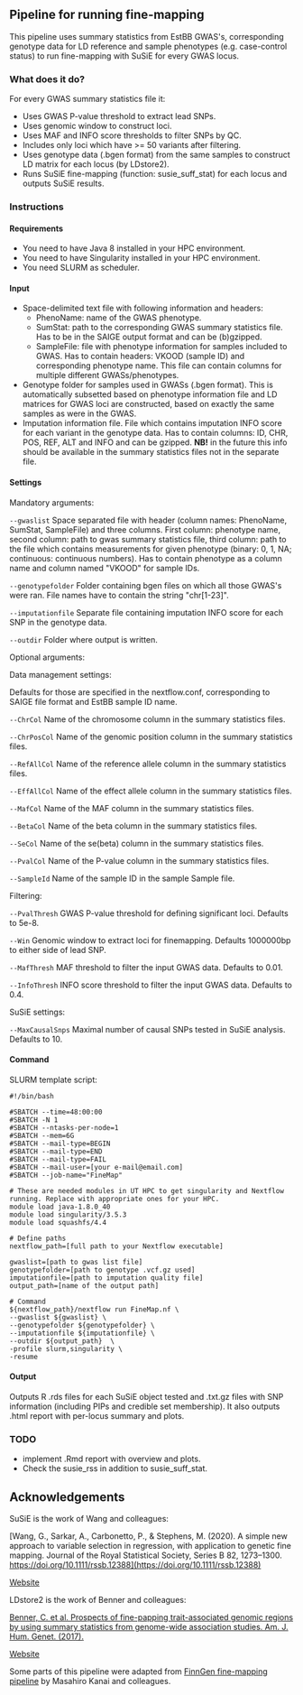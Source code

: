 ## Pipeline for running fine-mapping

This pipeline uses summary statistics from EstBB GWAS's, corresponding genotype data for LD reference and sample phenotypes (e.g. case-control status) to run fine-mapping with SuSiE for every GWAS locus.

### What does it do?

For every GWAS summary statistics file it:

- Uses GWAS P-value threshold to extract lead SNPs.
- Uses genomic window to construct loci.
- Uses MAF and INFO score thresholds to filter SNPs by QC.
- Includes only loci which have >= 50 variants after filtering.
- Uses genotype data (.bgen format) from the same samples to construct LD matrix for each locus (by LDstore2).
- Runs SuSiE fine-mapping (function: susie_suff_stat) for each locus and outputs SuSiE results.

### Instructions

#### Requirements

- You need to have Java 8 installed in your HPC environment.
- You need to have Singularity installed in your HPC environment.
- You need SLURM as scheduler.

#### Input

- Space-delimited text file with following information and headers:
    - PhenoName: name of the GWAS phenotype.
    - SumStat: path to the corresponding GWAS summary statistics file. Has to be in the SAIGE output format and can be (b)gzipped.
    - SampleFile: file with phenotype information for samples included to GWAS. Has to contain headers: VKOOD (sample ID) and corresponding phenotype name. This file can contain columns for multiple different GWASs/phenotypes.
- Genotype folder for samples used in GWASs (.bgen format). This is automatically subsetted based on phenotype information file and LD matrices for GWAS loci are constructed, based on exactly the same samples as were in the GWAS.
- Imputation information file. File which contains imputation INFO score for each variant in the genotype data. Has to contain columns: ID, CHR, POS, REF, ALT and INFO and can be gzipped. **NB!** in the future this info should be available in the summary statistics files not in the separate file.

#### Settings

Mandatory arguments:

`--gwaslist`  Space separated file with header (column names: PhenoName, SumStat, SampleFile) and three columns. First column: phenotype name, second column: path to gwas summary statistics file, third column: path to the file which contains measurements for given phenotype (binary: 0, 1, NA; continuous: continuous numbers). Has to contain phenotype as a column name and column named "VKOOD" for sample IDs.

`--genotypefolder`    Folder containing bgen files on which all those GWAS's were ran. File names have to contain the string "chr[1-23]".

`--imputationfile`    Separate file containing imputation INFO score for each SNP in the genotype data.

`--outdir`            Folder where output is written.

Optional arguments:

Data management settings:

Defaults for those are specified in the nextflow.conf, corresponding to SAIGE file format and EstBB sample ID name.

`--ChrCol`  Name of the chromosome column in the summary statistics files.

`--ChrPosCol`   Name of the genomic position column in the summary statistics files.

`--RefAllCol`   Name of the reference allele column in the summary statistics files.

`--EffAllCol`   Name of the effect allele column in the summary statistics files.

`--MafCol`  Name of the MAF column in the summary statistics files.

`--BetaCol` Name of the beta column in the summary statistics files.

`--SeCol`   Name of the se(beta) column in the summary statistics files.

`--PvalCol` Name of the P-value column in the summary statistics files.

`--SampleId`    Name of the sample ID in the sample Sample file.

Filtering:

`--PvalThresh`    GWAS P-value threshold for defining significant loci. Defaults to 5e-8.

`--Win`   Genomic window to extract loci for finemapping. Defaults 1000000bp to either side of lead SNP.

`--MafThresh`   MAF threshold to filter the input GWAS data. Defaults to 0.01.

`--InfoThresh`    INFO score threshold to filter the input GWAS data. Defaults to 0.4.

SuSiE settings:

`--MaxCausalSnps`   Maximal number of causal SNPs tested in SuSiE analysis. Defaults to 10.

#### Command

SLURM template script:

```
#!/bin/bash

#SBATCH --time=48:00:00
#SBATCH -N 1
#SBATCH --ntasks-per-node=1
#SBATCH --mem=6G
#SBATCH --mail-type=BEGIN
#SBATCH --mail-type=END
#SBATCH --mail-type=FAIL
#SBATCH --mail-user=[your e-mail@email.com]
#SBATCH --job-name="FineMap"

# These are needed modules in UT HPC to get singularity and Nextflow running. Replace with appropriate ones for your HPC.
module load java-1.8.0_40
module load singularity/3.5.3
module load squashfs/4.4

# Define paths
nextflow_path=[full path to your Nextflow executable]

gwaslist=[path to gwas list file]
genotypefolder=[path to genotype .vcf.gz used]
imputationfile=[path to imputation quality file]
output_path=[name of the output path]

# Command
${nextflow_path}/nextflow run FineMap.nf \
--gwaslist ${gwaslist} \
--genotypefolder ${genotypefolder} \
--imputationfile ${imputationfile} \
--outdir ${output_path}  \
-profile slurm,singularity \
-resume
```

#### Output

Outputs R .rds files for each SuSiE object tested and .txt.gz files with SNP information (including PIPs and credible set membership). It also outputs .html report with per-locus summary and plots.

### TODO

- implement .Rmd report with overview and plots.
- Check the susie_rss in addition to susie_suff_stat.

## Acknowledgements

SuSiE is the work of Wang and colleagues:

[Wang, G., Sarkar, A., Carbonetto, P., & Stephens, M. (2020). A simple new approach to variable selection in regression, with application to genetic fine mapping. Journal of the Royal Statistical Society, Series B 82, 1273–1300. https://doi.org/10.1111/rssb.12388](https://doi.org/10.1111/rssb.12388)

[Website](https://stephenslab.github.io/susieR/index.html)

LDstore2 is the work of Benner and colleagues:

[Benner, C. et al. Prospects of fine-papping trait-associated genomic regions by using summary statistics from genome-wide association studies. Am. J. Hum. Genet. (2017).](https://www.sciencedirect.com/science/article/pii/S0002929717303348?via%3Dihub)

[Website](http://www.christianbenner.com/#)

Some parts of this pipeline were adapted from [FinnGen fine-mapping pipeline](https://github.com/FINNGEN/finemapping-pipeline) by Masahiro Kanai and colleagues.
